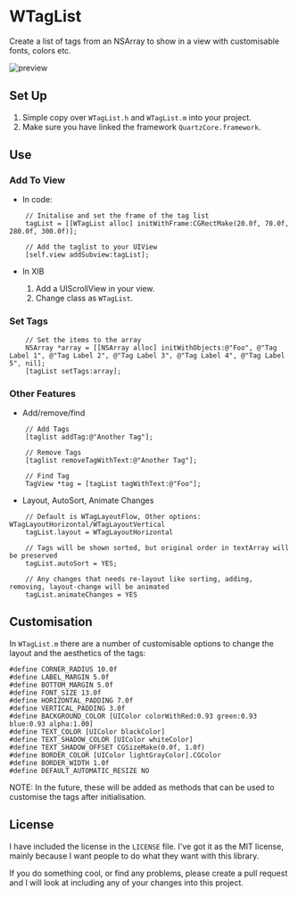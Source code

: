 WTagList
=========

Create a list of tags from an NSArray to show in a view with customisable fonts, colors etc.

![preview](http://f.cl.ly/items/1k3K1i0w2b1d1M0O1w1G/DWTagList.png "Preview")

## Set Up

1. Simple copy over `WTagList.h` and `WTagList.m` into your project.
2. Make sure you have linked the framework `QuartzCore.framework`.

## Use

### Add To View

* In code:
```obj-c
    // Initalise and set the frame of the tag list
    tagList = [[WTagList alloc] initWithFrame:CGRectMake(20.0f, 70.0f, 280.0f, 300.0f)];
    
    // Add the taglist to your UIView
    [self.view addSubview:tagList];
```
* In XIB

    1. Add a UIScrollView in your view.
    2. Change class as `WTagList`.

### Set Tags
```obj-c
    // Set the items to the array
    NSArray *array = [[NSArray alloc] initWithObjects:@"Foo", @"Tag Label 1", @"Tag Label 2", @"Tag Label 3", @"Tag Label 4", @"Tag Label 5", nil];
    [tagList setTags:array];
```
### Other Features

* Add/remove/find
```obj-c
    // Add Tags
    [taglist addTag:@"Another Tag"];
    
    // Remove Tags
    [taglist removeTagWithText:@"Another Tag"];
    
    // Find Tag
    TagView *tag = [tagList tagWithText:@"Foo"];
```
* Layout, AutoSort, Animate Changes
```obj-c
    // Default is WTagLayoutFlow, Other options: WTagLayoutHorizontal/WTagLayoutVertical
    tagList.layout = WTagLayoutHorizontal
    
    // Tags will be shown sorted, but original order in textArray will be preserved
    tagList.autoSort = YES;
    
    // Any changes that needs re-layout like sorting, adding, removing, layout-change will be animated
    tagList.animateChanges = YES
```

## Customisation

In `WTagList.m` there are a number of customisable options to change the layout and the aesthetics of the tags:

    #define CORNER_RADIUS 10.0f
    #define LABEL_MARGIN 5.0f
    #define BOTTOM_MARGIN 5.0f
    #define FONT_SIZE 13.0f
    #define HORIZONTAL_PADDING 7.0f
    #define VERTICAL_PADDING 3.0f
    #define BACKGROUND_COLOR [UIColor colorWithRed:0.93 green:0.93 blue:0.93 alpha:1.00]
    #define TEXT_COLOR [UIColor blackColor]
    #define TEXT_SHADOW_COLOR [UIColor whiteColor]
    #define TEXT_SHADOW_OFFSET CGSizeMake(0.0f, 1.0f)
    #define BORDER_COLOR [UIColor lightGrayColor].CGColor
    #define BORDER_WIDTH 1.0f
    #define DEFAULT_AUTOMATIC_RESIZE NO

NOTE: In the future, these will be added as methods that can be used to customise the tags after initialisation.

## License

I have included the license in the `LICENSE` file. I've got it as the MIT license, mainly because I want people to do what they want with this library.

If you do something cool, or find any problems, please create a pull request and I will look at including any of your changes into this project.
